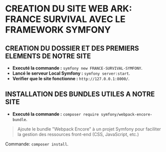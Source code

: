 # CREATION DU SITE WEB ARK: FRANCE SURVIVAL AVEC LE FRAMEWORK SYMFONY #

## CREATION DU DOSSIER ET DES PREMIERS ELEMENTS DE NOTRE SITE #
- __Executé la commande :__ `symfony new FRANCE-SURVIVAL-SYMFONY`.
- __Lancé le serveur Local Symfony :__ `symfony server:start`.
- __Verifier que le site fonctionne :__ `http://127.0.0.1:8000/`.

## INSTALLATION DES BUNDLES UTILES A NOTRE SITE ##

- __Executé la commande :__ `composer require symfony/webpack-encore-bundle`.
> Ajoute le bundle "Webpack Encore" à un projet Symfony pour faciliter la gestion des ressources front-end (CSS, JavaScript, etc.)

Commande: `composer install`.